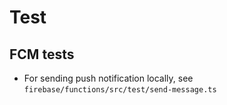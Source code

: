 # Test



## FCM tests

- For sending push notification locally, see `firebase/functions/src/test/send-message.ts`